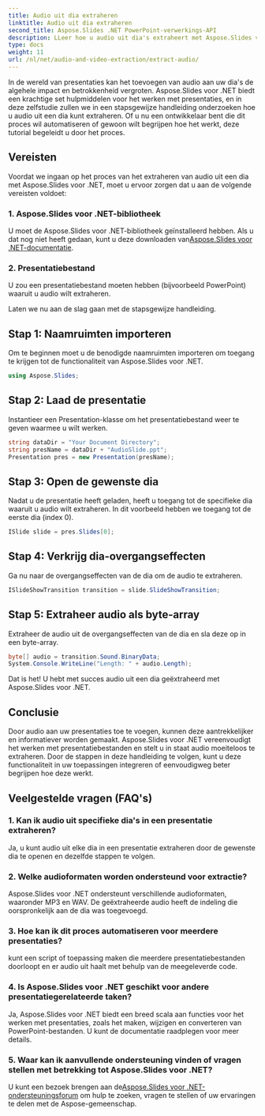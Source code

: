 ```yaml
---
title: Audio uit dia extraheren
linktitle: Audio uit dia extraheren
second_title: Aspose.Slides .NET PowerPoint-verwerkings-API
description: LLeer hoe u audio uit dia's extraheert met Aspose.Slides voor .NET. Verbeter uw presentaties met deze stapsgewijze handleiding.
type: docs
weight: 11
url: /nl/net/audio-and-video-extraction/extract-audio/
---
```


In de wereld van presentaties kan het toevoegen van audio aan uw dia's de algehele impact en betrokkenheid vergroten. Aspose.Slides voor .NET biedt een krachtige set hulpmiddelen voor het werken met presentaties, en in deze zelfstudie zullen we in een stapsgewijze handleiding onderzoeken hoe u audio uit een dia kunt extraheren. Of u nu een ontwikkelaar bent die dit proces wil automatiseren of gewoon wilt begrijpen hoe het werkt, deze tutorial begeleidt u door het proces.

## Vereisten

Voordat we ingaan op het proces van het extraheren van audio uit een dia met Aspose.Slides voor .NET, moet u ervoor zorgen dat u aan de volgende vereisten voldoet:

### 1. Aspose.Slides voor .NET-bibliotheek
 U moet de Aspose.Slides voor .NET-bibliotheek geïnstalleerd hebben. Als u dat nog niet heeft gedaan, kunt u deze downloaden van[Aspose.Slides voor .NET-documentatie](https://reference.aspose.com/slides/net/).

### 2. Presentatiebestand
U zou een presentatiebestand moeten hebben (bijvoorbeeld PowerPoint) waaruit u audio wilt extraheren.

Laten we nu aan de slag gaan met de stapsgewijze handleiding.

## Stap 1: Naamruimten importeren

Om te beginnen moet u de benodigde naamruimten importeren om toegang te krijgen tot de functionaliteit van Aspose.Slides voor .NET.

```csharp
using Aspose.Slides;
```

## Stap 2: Laad de presentatie

Instantieer een Presentation-klasse om het presentatiebestand weer te geven waarmee u wilt werken.

```csharp
string dataDir = "Your Document Directory";
string presName = dataDir + "AudioSlide.ppt";
Presentation pres = new Presentation(presName);
```

## Stap 3: Open de gewenste dia

Nadat u de presentatie heeft geladen, heeft u toegang tot de specifieke dia waaruit u audio wilt extraheren. In dit voorbeeld hebben we toegang tot de eerste dia (index 0).

```csharp
ISlide slide = pres.Slides[0];
```

## Stap 4: Verkrijg dia-overgangseffecten

Ga nu naar de overgangseffecten van de dia om de audio te extraheren.

```csharp
ISlideShowTransition transition = slide.SlideShowTransition;
```

## Stap 5: Extraheer audio als byte-array

Extraheer de audio uit de overgangseffecten van de dia en sla deze op in een byte-array.

```csharp
byte[] audio = transition.Sound.BinaryData;
System.Console.WriteLine("Length: " + audio.Length);
```

Dat is het! U hebt met succes audio uit een dia geëxtraheerd met Aspose.Slides voor .NET.

## Conclusie

Door audio aan uw presentaties toe te voegen, kunnen deze aantrekkelijker en informatiever worden gemaakt. Aspose.Slides voor .NET vereenvoudigt het werken met presentatiebestanden en stelt u in staat audio moeiteloos te extraheren. Door de stappen in deze handleiding te volgen, kunt u deze functionaliteit in uw toepassingen integreren of eenvoudigweg beter begrijpen hoe deze werkt.

## Veelgestelde vragen (FAQ's)

### 1. Kan ik audio uit specifieke dia's in een presentatie extraheren?
Ja, u kunt audio uit elke dia in een presentatie extraheren door de gewenste dia te openen en dezelfde stappen te volgen.

### 2. Welke audioformaten worden ondersteund voor extractie?
Aspose.Slides voor .NET ondersteunt verschillende audioformaten, waaronder MP3 en WAV. De geëxtraheerde audio heeft de indeling die oorspronkelijk aan de dia was toegevoegd.

### 3. Hoe kan ik dit proces automatiseren voor meerdere presentaties?
kunt een script of toepassing maken die meerdere presentatiebestanden doorloopt en er audio uit haalt met behulp van de meegeleverde code.

### 4. Is Aspose.Slides voor .NET geschikt voor andere presentatiegerelateerde taken?
Ja, Aspose.Slides voor .NET biedt een breed scala aan functies voor het werken met presentaties, zoals het maken, wijzigen en converteren van PowerPoint-bestanden. U kunt de documentatie raadplegen voor meer details.

### 5. Waar kan ik aanvullende ondersteuning vinden of vragen stellen met betrekking tot Aspose.Slides voor .NET?
 U kunt een bezoek brengen aan de[Aspose.Slides voor .NET-ondersteuningsforum](https://forum.aspose.com/) om hulp te zoeken, vragen te stellen of uw ervaringen te delen met de Aspose-gemeenschap.
